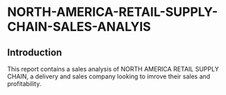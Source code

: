 # NORTH-AMERICA-RETAIL-SUPPLY-CHAIN-SALES-ANALYIS
## Introduction
This report contains a sales analysis of NORTH AMERICA RETAIL SUPPLY CHAIN, a delivery and sales company looking to imrove their sales and profitability.
